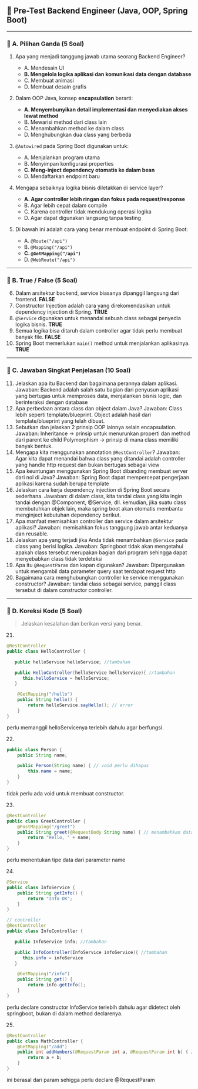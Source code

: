 ## 🧠 **Pre-Test Backend Engineer (Java, OOP, Spring Boot)**

---

### 🔸 **A. Pilihan Ganda (5 Soal)**

1. Apa yang menjadi tanggung jawab utama seorang Backend Engineer?

   - A. Mendesain UI
   - **B. Mengelola logika aplikasi dan komunikasi data dengan database**
   - C. Membuat animasi
   - D. Membuat desain grafis

2. Dalam OOP Java, konsep **encapsulation** berarti:

   - **A. Menyembunyikan detail implementasi dan menyediakan akses lewat method**
   - B. Mewarisi method dari class lain
   - C. Menambahkan method ke dalam class
   - D. Menghubungkan dua class yang berbeda

3. `@Autowired` pada Spring Boot digunakan untuk:

   - A. Menjalankan program utama
   - B. Menyimpan konfigurasi properties
   - **C. Meng-inject dependency otomatis ke dalam bean**
   - D. Mendaftarkan endpoint baru

4. Mengapa sebaiknya logika bisnis diletakkan di service layer?

   - **A. Agar controller lebih ringan dan fokus pada request/response**
   - B. Agar lebih cepat dalam compile
   - C. Karena controller tidak mendukung operasi logika
   - D. Agar dapat digunakan langsung tanpa testing

5. Di bawah ini adalah cara yang benar membuat endpoint di Spring Boot:

   - A. `@Route("/api")`
   - B. `@Mapping("/api")`
   - **C. `@GetMapping("/api")`**
   - D. `@WebRoute("/api")`

---

### 🔸 **B. True / False (5 Soal)**

6. Dalam arsitektur backend, service biasanya dipanggil langsung dari frontend. **FALSE**
7. Constructor Injection adalah cara yang direkomendasikan untuk dependency injection di Spring. **TRUE**
8. `@Service` digunakan untuk menandai sebuah class sebagai penyedia logika bisnis. **TRUE**
9. Semua logika bisa ditaruh dalam controller agar tidak perlu membuat banyak file. **FALSE**
10. Spring Boot memerlukan `main()` method untuk menjalankan aplikasinya. **TRUE**

---

### 🔸 **C. Jawaban Singkat Penjelasan (10 Soal)**

11. Jelaskan apa itu Backend dan bagaimana perannya dalam aplikasi.
    Jawaban: Backend adalah salah satu bagian dari penyusun aplikasi yang bertugas untuk memproses data, menjalankan bisnis logic, dan berinteraksi dengan database
13. Apa perbedaan antara class dan object dalam Java?
    Jawaban: Class lebih seperti template/blueprint. Object adalah hasil dari template/blueprint yang telah dibuat.
15. Sebutkan dan jelaskan 2 prinsip OOP lainnya selain encapsulation.
    Jawaban: Inheritance -> prinsip untuk menurunkan properti dan method dari parent ke child
             Polymorphism -> prinsip di mana class memiliki banyak bentuk.
17. Mengapa kita menggunakan annotation `@RestController`?
    Jawaban: Agar kita dapat menandai bahwa class yang ditandai adalah controller yang handle http request dan bukan bertugas sebagai view
19. Apa keuntungan menggunakan Spring Boot dibanding membuat server dari nol di Java?
    Jawaban: Spring Boot dapat mempercepat pengerjaan aplikasi karena sudah berupa template
21. Jelaskan cara kerja dependency injection di Spring Boot secara sederhana.
    Jawaban: di dalam class, kita tandai class yang kita ingin tandai dengan @Component, @Service, dll. kemudian, jika suatu class membutuhkan objek lain, maka spring boot akan otomatis membantu menginject kebutuhan dependency berikut.
23. Apa manfaat memisahkan controller dan service dalam arsitektur aplikasi?
    Jawaban: memisahkan fokus tanggung jawab antar keduanya dan reusable.
25. Jelaskan apa yang terjadi jika Anda tidak menambahkan `@Service` pada class yang berisi logika.
    Jawaban: Springboot tidak akan mengetahui apakah class tersebut merupakan bagian dari program sehingga dapat menyebabkan class tidak terdeteksi
27. Apa itu `@RequestParam` dan kapan digunakan?
    Jawaban: Dipergunakan untuk mengambil data parameter query saat terdapat request http
29. Bagaimana cara menghubungkan controller ke service menggunakan constructor?
    Jawaban: tandai class sebagai service, panggil class tersebut di dalam constructor controller. 

---

### 🔸 **D. Koreksi Kode (5 Soal)**

> Jelaskan kesalahan dan berikan versi yang benar.

21.

```java
@RestController
public class HelloController {

   public helloService helloService; //tambahan

   public HelloController(helloService helloService){ //tambahan
      this.helloService = helloService;
   }

    @GetMapping("/hello")
    public String hello() {
        return helloService.sayHello(); // error
    }
}
```
perlu memanggil helloServicenya terlebih dahulu agar berfungsi.

22.

```java
public class Person {
    public String name;

    public Person(String name) { // void perlu dihapus
        this.name = name;
    }
}
```
tidak perlu ada void untuk membuat constructor.

23.

```java
@RestController
public class GreetController {
    @PostMapping("/greet")
    public String greet(@RequestBody String name) { // menambahkan datatype String untuk parameter name
        return "Hello, " + name;
    }
}
```
perlu menentukan tipe data dari parameter name

24.

```java
@Service
public class InfoService {
    public String getInfo() {
        return "Info OK";
    }
}

// controller
@RestController
public class InfoController {

   public InfoService info; //tambahan

   public InfoController(InfoService infoService){ //tambahan
      this.info = infoService
   }

    @GetMapping("/info")
    public String get() {
        return info.getInfo();
    }
}
```
perlu declare constructor InfoService terlebih dahulu agar didetect oleh springboot, bukan di dalam method declarenya.


25.

```java
@RestController
public class MathController {
    @GetMapping("/add")
    public int addNumbers(@RequestParam int a, @RequestParam int b) { // penambahan @RequestParam
        return a + b;
    }
}
```
ini berasal dari param sehigga perlu declare @RequestParam



